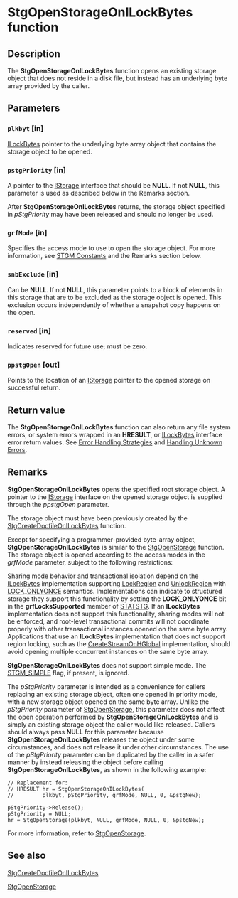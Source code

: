 # StgOpenStorageOnILockBytes function

## Description

The **StgOpenStorageOnILockBytes** function opens an existing storage object that does not reside in a disk file, but instead has an underlying byte array provided by the caller.

## Parameters

### `plkbyt` [in]

[ILockBytes](https://learn.microsoft.com/windows/desktop/api/objidl/nn-objidl-ilockbytes) pointer to the underlying byte array object that contains the storage object to be opened.

### `pstgPriority` [in]

A pointer to the
[IStorage](https://learn.microsoft.com/windows/desktop/api/objidl/nn-objidl-istorage) interface that should be **NULL**. If not **NULL**, this parameter is used as described below in the Remarks section.

After **StgOpenStorageOnILockBytes** returns, the storage object specified in *pStgPriority* may have been released and should no longer be used.

### `grfMode` [in]

Specifies the access mode to use to open the storage object. For more information, see [STGM Constants](https://learn.microsoft.com/windows/desktop/Stg/stgm-constants) and the Remarks section below.

### `snbExclude` [in]

Can be **NULL**. If not **NULL**, this parameter points to a block of elements in this storage that are to be excluded as the storage object is opened. This exclusion occurs independently of whether a snapshot copy happens on the open.

### `reserved` [in]

Indicates reserved for future use; must be zero.

### `ppstgOpen` [out]

Points to the location of an
[IStorage](https://learn.microsoft.com/windows/desktop/api/objidl/nn-objidl-istorage) pointer to the opened storage on successful return.

## Return value

The **StgOpenStorageOnILockBytes** function can also return any file system errors, or system errors wrapped in an **HRESULT**, or
[ILockBytes](https://learn.microsoft.com/windows/desktop/api/objidl/nn-objidl-ilockbytes) interface error return values. See
[Error Handling Strategies](https://learn.microsoft.com/windows/desktop/com/error-handling-strategies)
and
[Handling Unknown Errors](https://learn.microsoft.com/windows/desktop/com/handling-unknown-errors).

## Remarks

**StgOpenStorageOnILockBytes** opens the specified root storage object. A pointer to the
[IStorage](https://learn.microsoft.com/windows/desktop/api/objidl/nn-objidl-istorage) interface on the opened storage object is supplied through the *ppstgOpen* parameter.

The storage object must have been previously created by the
[StgCreateDocfileOnILockBytes](https://learn.microsoft.com/windows/desktop/api/coml2api/nf-coml2api-stgcreatedocfileonilockbytes) function.

Except for specifying a programmer-provided byte-array object,
**StgOpenStorageOnILockBytes** is similar to the
[StgOpenStorage](https://learn.microsoft.com/windows/desktop/api/coml2api/nf-coml2api-stgopenstorage) function. The storage object is opened according to the access modes in the *grfMode* parameter, subject to the following restrictions:

Sharing mode behavior and transactional isolation depend on the [ILockBytes](https://learn.microsoft.com/windows/desktop/api/objidl/nn-objidl-ilockbytes) implementation supporting [LockRegion](https://learn.microsoft.com/windows/desktop/api/objidl/nf-objidl-ilockbytes-lockregion) and [UnlockRegion](https://learn.microsoft.com/windows/desktop/api/objidl/nf-objidl-ilockbytes-unlockregion) with [LOCK_ONLYONCE](https://learn.microsoft.com/windows/desktop/api/objidl/ne-objidl-locktype) semantics. Implementations can indicate to structured storage they support this functionality by setting the **LOCK_ONLYONCE** bit in the **grfLocksSupported** member of [STATSTG](https://learn.microsoft.com/windows/desktop/api/objidl/ns-objidl-statstg). If an **ILockBytes** implementation does not support this functionality, sharing modes will not be enforced, and root-level transactional commits will not coordinate properly with other transactional instances opened on the same byte array. Applications that use an **ILockBytes** implementation that does not support region locking, such as the [CreateStreamOnHGlobal](https://learn.microsoft.com/windows/desktop/api/combaseapi/nf-combaseapi-createstreamonhglobal) implementation, should avoid opening multiple concurrent instances on the same byte array.

**StgOpenStorageOnILockBytes** does not support simple mode. The [STGM_SIMPLE](https://learn.microsoft.com/windows/desktop/Stg/stgm-constants) flag, if present, is ignored.

The *pStgPriority* parameter is intended as a convenience for callers replacing an existing storage object, often one opened in priority mode, with a new storage object opened on the same byte array. Unlike the *pStgPriority* parameter of [StgOpenStorage](https://learn.microsoft.com/windows/desktop/api/coml2api/nf-coml2api-stgopenstorage), this parameter does not affect the open operation performed by **StgOpenStorageOnILockBytes** and is simply an existing storage object the caller would like released. Callers should always pass **NULL** for this parameter because **StgOpenStorageOnILockBytes** releases the object under some circumstances, and does not release it under other circumstances.
The use of the *pStgPriority* parameter can be duplicated by the caller in a safer manner by instead releasing the object before calling **StgOpenStorageOnILockBytes**, as shown in the following example:

``` syntax
// Replacement for:
// HRESULT hr = StgOpenStorageOnILockBytes(
//         plkbyt, pStgPriority, grfMode, NULL, 0, &pstgNew);

pStgPriority->Release();
pStgPriority = NULL;
hr = StgOpenStorage(plkbyt, NULL, grfMode, NULL, 0, &pstgNew);

```

For more information, refer to
[StgOpenStorage](https://learn.microsoft.com/windows/desktop/api/coml2api/nf-coml2api-stgopenstorage).

## See also

[StgCreateDocfileOnILockBytes](https://learn.microsoft.com/windows/desktop/api/coml2api/nf-coml2api-stgcreatedocfileonilockbytes)

[StgOpenStorage](https://learn.microsoft.com/windows/desktop/api/coml2api/nf-coml2api-stgopenstorage)